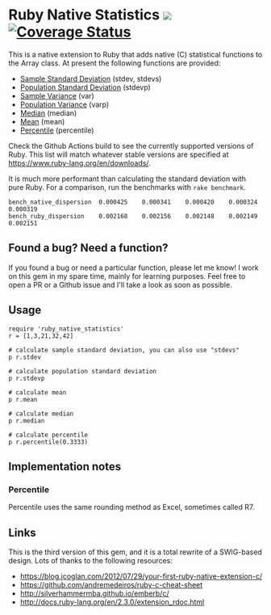# Ruby Native Statistics ![](https://github.com/corybuecker/ruby-native-statistics/workflows/Test%20suite/badge.svg) [![Coverage Status](https://coveralls.io/repos/github/corybuecker/ruby-native-statistics/badge.svg?branch=master)](https://coveralls.io/github/corybuecker/ruby-native-statistics?branch=master)

This is a native extension to Ruby that adds native (C) statistical functions to the Array class. At present the following functions are provided:

- [Sample Standard Deviation](https://en.wikipedia.org/wiki/Standard_deviation#Corrected_sample_standard_deviation) (stdev, stdevs)
- [Population Standard Deviation](https://en.wikipedia.org/wiki/Standard_deviation#Uncorrected_sample_standard_deviation) (stdevp)
- [Sample Variance](https://en.wikipedia.org/wiki/Variance#Population_variance_and_sample_variance) (var)
- [Population Variance](https://en.wikipedia.org/wiki/Variance#Population_variance_and_sample_variance) (varp)
- [Median](https://en.wikipedia.org/wiki/Median) (median)
- [Mean](https://en.wikipedia.org/wiki/Arithmetic_mean) (mean)
- [Percentile](https://en.wikipedia.org/wiki/Quantile) (percentile)

Check the Github Actions build to see the currently supported versions of Ruby. This list will match whatever stable versions are specified at https://www.ruby-lang.org/en/downloads/.

It is much more performant than calculating the standard deviation with pure Ruby. For a comparison, run the benchmarks with `rake benchmark`.

    bench_native_dispersion	 0.000425	 0.000341	 0.000420	 0.000324	 0.000319
    bench_ruby_dispersion	 0.002168	 0.002156	 0.002148	 0.002149	 0.002151

## Found a bug? Need a function?

If you found a bug or need a particular function, please let me know! I work on this gem in my spare time, mainly for learning purposes. Feel free to open a PR or a Github issue and I'll take a look as soon as possible.

## Usage

    require 'ruby_native_statistics'
    r = [1,3,21,32,42]

    # calculate sample standard deviation, you can also use "stdevs"
    p r.stdev

    # calculate population standard deviation
    p r.stdevp

    # calculate mean
    p r.mean

    # calculate median
    p r.median

    # calculate percentile
    p r.percentile(0.3333)

## Implementation notes

### Percentile

Percentile uses the same rounding method as Excel, sometimes called R7.

## Links

This is the third version of this gem, and it is a total rewrite of a SWIG-based design. Lots of thanks to the following resources:

- https://blog.jcoglan.com/2012/07/29/your-first-ruby-native-extension-c/
- https://github.com/andremedeiros/ruby-c-cheat-sheet
- http://silverhammermba.github.io/emberb/c/
- http://docs.ruby-lang.org/en/2.3.0/extension_rdoc.html
